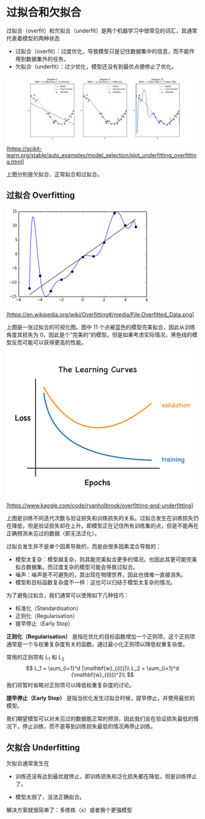 # 过拟合和欠拟合

过拟合（overfit）和欠拟合（underfit）是两个机器学习中很常见的词汇，其通常代表着模型的两种状态

- 过拟合（overfit）：过度优化，导致模型只是记住数据集中的信息，而不能作用到数据集外的任务。
- 欠拟合（underfit）：过少优化，模型还没有到最优点便停止了优化。

![](./img/u-ov-fit.png)
[https://scikit-learn.org/stable/auto_examples/model_selection/plot_underfitting_overfitting.html]

上图分别是欠拟合、正常拟合和过拟合。

## 过拟合 Overfitting



![undefined](./img/overfit.png)

[https://en.wikipedia.org/wiki/Overfitting#/media/File:Overfitted_Data.png]

上图是一张过拟合的可视化图。图中 11 个点被蓝色的模型完美拟合，因此从训练角度其损失为 0，因此是个”完美的“的模型。但是如果考虑实际情况，黑色线的模型反而可能可以获得更高的性能。



![](./img/ov-ud-fitting.png)

[https://www.kaggle.com/code/ryanholbrook/overfitting-and-underfitting]

上图是训练不同迭代次数与验证损失和训练损失的关系。过拟合发生在训练损失仍在降低，但是验证损失却在上升。即模型正在记住所有训练集的点，但是不能再在正确预测未见过的数据（即无法泛化）。

过拟合发生并不是单个因素导致的，而是由很多因素混合导致的：

- 模型太复杂：模型越复杂，则其能完美拟合更多的情况。也因此其更可能完美拟合数据集。而过度复杂的模型可能会导致过拟合。
- 噪声：噪声是不可避免的，其出现在物理世界，因此也很难一直接消失。
- 模型和目标函数复杂度不一样：这也可以归结于模型太复杂的情况。

为了避免过拟合，我们通常可以使用如下几种技巧：

- 标准化（Standardisation）
- 正则化（Regularisation）
- 提早停止（Early Stop）



**正则化（Regularisation）** 是指在优化的目标函数增加一个正则项，这个正则项通常是一个与权重复杂度有关的函数。通过最小化正则项以降低权重复杂度。

常用的正则项有 $L_1$ 和 $L_2$
$$
L_1 = \sum_{i=1}^d |\mathbf{w}_{(i)}|\\
L_2 = \sum_{i=1}^d (\mathbf{w}_{(i)})^2\\
$$
我们将暂时省略对正则项可以降低权重复杂度的讨论。


**提早停止（Early Stop）** 是指当优化发生过拟合时候，提早停止，并使用最优的模型。

我们期望模型可以对未见过的数据能正常的预测，因此我们会在验证损失最低的情况下，停止训练，而不是等到训练损失最低的情况再停止训练。

## 欠拟合 Underfitting

欠拟合通常发生在

- 训练还没有达到最优就停止，即训练损失和泛化损失都在降低，但是训练停止了。

- 模型太弱了，没法正确拟合。

解决方案就很简单了：多练练（x）或者换个更强模型